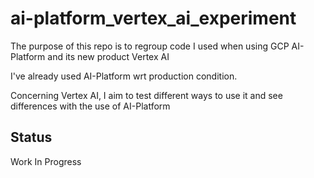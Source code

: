 # ai-platform_vertex_ai_experiment
The purpose of this repo is to regroup code I used when using GCP AI-Platform and its new product Vertex AI

I've already used AI-Platform wrt production condition.

Concerning Vertex AI, I aim to test different ways to use it and see differences with the use of AI-Platform

## Status
Work In Progress
